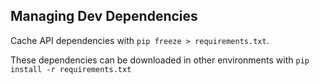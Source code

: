 ## Managing Dev Dependencies

Cache API dependencies with `pip freeze > requirements.txt`.

These dependencies can be downloaded in other environments with
`pip install -r requirements.txt`
